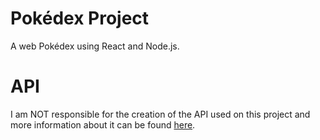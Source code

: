 # Pokédex Project
A web Pokédex using React and Node.js.

# API
I am NOT responsible for the creation of the API used on this project and more information about it can be found [here](https://pokeapi.co/).

